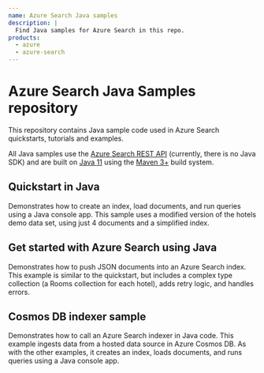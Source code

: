 ```yaml
---
name: Azure Search Java samples
description: |
  Find Java samples for Azure Search in this repo.
products:
  - azure
  - azure-search
---
```


# Azure Search Java Samples repository

This repository contains Java sample code used in Azure Search quickstarts, tutorials and examples.

All Java samples use the [Azure Search REST API](https://docs.microsoft.com/rest/api/searchservice/) (currently, there is no Java SDK) and are built on [Java 11](http://openjdk.java.net/projects/jdk/11/) using the [Maven 3+](https://maven.apache.org/) build system.

## Quickstart in Java

Demonstrates how to create an index, load documents, and run queries using a Java console app. This sample uses a modified version of the hotels demo data set, using just 4 documents and a simplified index.

## Get started with Azure Search using Java

Demonstrates how to push JSON documents into an Azure Search index. This example is similar to the quickstart, but includes a complex type collection (a Rooms collection for each hotel), adds retry logic, and handles errors.

## Cosmos DB indexer sample

Demonstrates how to call an Azure Search indexer in Java code. This example ingests data from a hosted data source in Azure Cosmos DB. As with the other examples, it creates an index, loads documents, and runs queries using a Java console app.